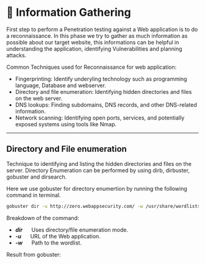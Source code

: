 # 📖 Information Gathering

First step to perform a Penetration testing against a Web application is to do a reconnaissance. In this phase we try to gather as much information as possible about our target website, 
this informations can be helpful in understanding the application, identifying Vulnerabilities and planning attacks.

Common Techniques used for Reconnaissance for web application:

- Fingerprinting: Identify underyling technology such as programming language, Database and webserver.
- Directory and file enumeration: Identifying hidden directories and files on the web server.
- DNS lookups: Finding subdomains, DNS records, and other DNS-related information.
- Network scanning: Identifying open ports, services, and potentially exposed systems using tools like Nmap.

---

## Directory and File enumeration

Technique to identifying and listing the hidden directories and files on the server. Directory Enumeration can be performed by using dirb, dirbuster, gobuster and dirsearch.

Here we use gobuster for directory enumertion by running the following command in terminal.

```bash
gobuster dir -u http://zero.webappsecurity.com/ -w /usr/share/wordlists/dirb/common.txt 
```

Breakdown of the command:

- ***dir***       &nbsp;&nbsp;&nbsp;&nbsp;      Uses directory/file enumeration mode.
- ***-u***        &nbsp;&nbsp;&nbsp;&nbsp;      URL of the Web application.
- ***-w***        &nbsp;&nbsp;&nbsp;&nbsp;      Path to the wordlist.

Result from gobuster:
